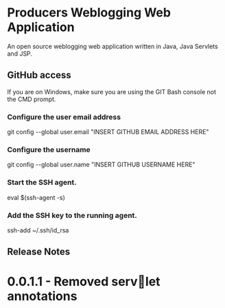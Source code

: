 # Producers Weblogging Web Application

An open source weblogging web application written in Java, Java Servlets and JSP.

## GitHub access

If you are on Windows, make sure you are using the GIT Bash console not the CMD prompt.

### Configure the user email address
git config --global user.email "INSERT GITHUB EMAIL ADDRESS HERE"

### Configure the username
git config --global user.name "INSERT GITHUB USERNAME HERE"

### Start the SSH agent.
eval $(ssh-agent -s)

### Add the SSH key to the running agent.
ssh-add ~/.ssh/id_rsa


## Release Notes

# 0.0.1.1 - Removed servlet annotations

